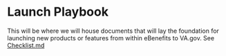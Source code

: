 # Launch Playbook
This will be where we will house documents that will lay the foundation for launching new products or features from within eBenefits to VA.gov.
See [Checklist.md](https://github.com/department-of-veterans-affairs/va.gov-team/blob/452daf2b84b47994f7bd85d136fed30b31b9dbbe/teams/vsa/teams/ebenefits/launch-playbook/checklist.md)
